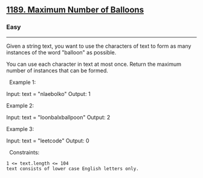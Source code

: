 <h2><a href="https://leetcode.com/problems/maximum-number-of-balloons/description/">1189. Maximum Number of Balloons</a></h2><h3>Easy</h3><hr>Given a string text, you want to use the characters of text to form as many instances of the word "balloon" as possible.

You can use each character in text at most once. Return the maximum number of instances that can be formed.

 
Example 1:



Input: text = "nlaebolko"
Output: 1


Example 2:



Input: text = "loonbalxballpoon"
Output: 2


Example 3:

Input: text = "leetcode"
Output: 0


 
Constraints:


	1 <= text.length <= 104
	text consists of lower case English letters only.

